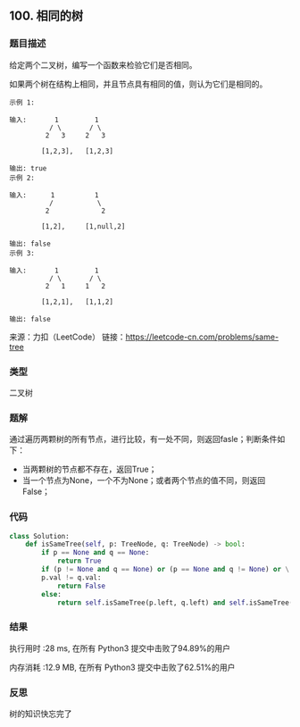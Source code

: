 ## 100. 相同的树



### 题目描述

给定两个二叉树，编写一个函数来检验它们是否相同。

如果两个树在结构上相同，并且节点具有相同的值，则认为它们是相同的。

```
示例 1:

输入:       1         1
          / \       / \
         2   3     2   3

        [1,2,3],   [1,2,3]

输出: true
示例 2:

输入:      1          1
          /           \
         2             2

        [1,2],     [1,null,2]

输出: false
示例 3:

输入:       1         1
          / \       / \
         2   1     1   2

        [1,2,1],   [1,1,2]

输出: false
```

来源：力扣（LeetCode）
链接：https://leetcode-cn.com/problems/same-tree

### 类型

二叉树



### 题解

通过遍历两颗树的所有节点，进行比较，有一处不同，则返回fasle；判断条件如下：

- 当两颗树的节点都不存在，返回True；
- 当一个节点为None，一个不为None；或者两个节点的值不同，则返回False；



### 代码

```python
class Solution:
    def isSameTree(self, p: TreeNode, q: TreeNode) -> bool:
    	if p == None and q == None:
    		return True
    	if (p != None and q == None) or (p == None and q != None) or \
    	p.val != q.val:
    		return False
    	else:
    		return self.isSameTree(p.left, q.left) and self.isSameTree(p.right, q.right)

```



### 结果

执行用时 :28 ms, 在所有 Python3 提交中击败了94.89%的用户

内存消耗 :12.9 MB, 在所有 Python3 提交中击败了62.51%的用户



### 反思

树的知识快忘完了